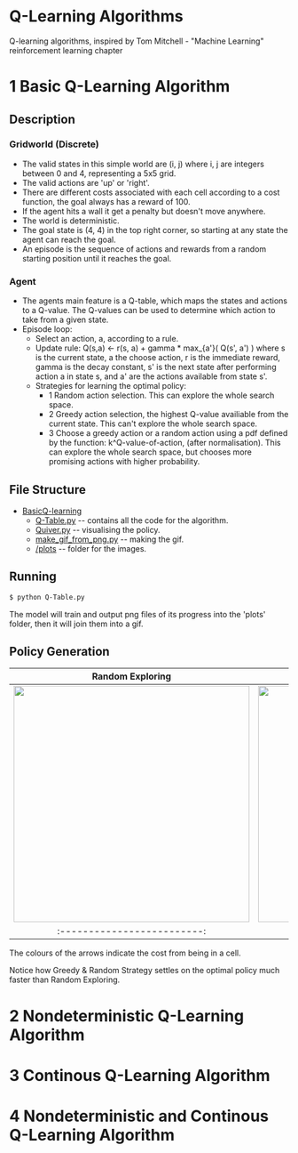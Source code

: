 # Q-Learning Algorithms
Q-learning algorithms, inspired by Tom Mitchell - "Machine Learning" reinforcement learning chapter

# 1 Basic Q-Learning Algorithm
## Description
### Gridworld (Discrete)
- The valid states in this simple world are (i, j) where i, j are integers between 0 and 4, representing a 5x5 grid. 
- The valid actions are 'up' or 'right'.
- There are different costs associated with each cell according to a cost function, the goal always has a reward of 100.
- If the agent hits a wall it get a penalty but doesn't move anywhere.
- The world is deterministic.
- The goal state is (4, 4) in the top right corner, so starting at any state the agent can reach the goal.
- An episode is the sequence of actions and rewards from a random starting position until it reaches the goal.

### Agent
- The agents main feature is a Q-table, which maps the states and actions to a Q-value. The Q-values can be used to determine which action to take from a given state.
- Episode loop:
  - Select an action, a, according to a rule.
  - Update rule: Q(s,a) <- r(s, a) + gamma * max_{a'}( Q(s', a') )
  where s is the current state, a the choose action, r is the immediate reward, gamma is the decay constant, s' is the next state after performing action a in state s, and a' are the actions available from state s'.
  - Strategies for learning the optimal policy:
    - 1 Random action selection. This can explore the whole search space.
    - 2 Greedy action selection, the highest Q-value availiable from the current state. This can't explore the whole search space.
    - 3 Choose a greedy action or a random action using a pdf defined by the function: k^Q-value-of-action, (after normalisation). This can explore the whole search space, but chooses more promising actions with higher probability.

## File Structure
 * [BasicQ-learning](./BasicQ-learning)
   * [Q-Table.py](./BasicQ-learning/Q-Table.py) -- contains all the code for the algorithm.
   * [Quiver.py](./BasicQ-learning/Quiver.py) -- visualising the policy.
   * [make_gif_from_png.py](./BasicQ-learning/make_gif_from_png.py) -- making the gif.
   * [/plots](./BasicQ-learning/plots) -- folder for the images.

## Running
```bash
$ python Q-Table.py
```
The model will train and output png files of its progress into the 'plots' folder, then it will join them into a gif.

## Policy Generation
Random Exploring           |  Greedy & Random Strategy
:-------------------------:|:-------------------------:
<img src="/BasicQ-learning/Policy-RandomExploring.gif" width="425"/> | <img src="/BasicQ-learning/Policy-ExperimentationStrategy.gif" width="425"/>
:-------------------------:|:-------------------------:
The colours of the arrows indicate the cost from being in a cell.

Notice how Greedy & Random Strategy settles on the optimal policy much faster than Random Exploring.

# 2 Nondeterministic Q-Learning Algorithm
# 3 Continous Q-Learning Algorithm
# 4 Nondeterministic and Continous Q-Learning Algorithm


<!---
## Contributing
Pull requests are welcome. For major changes, please open an issue first to discuss what you would like to change.

## License
[MIT](https://choosealicense.com/licenses/mit/)
-->

